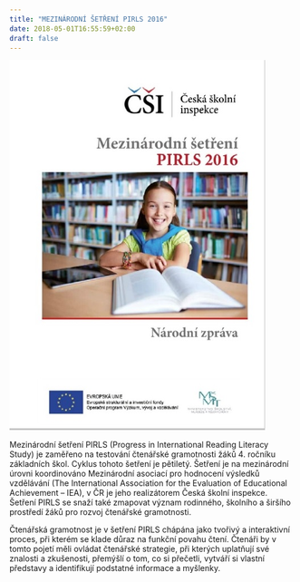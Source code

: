 ```yaml
---
title: "MEZINÁRODNÍ ŠETŘENÍ PIRLS 2016"
date: 2018-05-01T16:55:59+02:00
draft: false
---
```


![PIRLS](PIRLS.jpg)


Mezinárodní šetření PIRLS (Progress in International Reading Literacy Study) je zaměřeno na testování čtenářské gramotnosti žáků 4. ročníku základních škol. Cyklus tohoto šetření je pětiletý. Šetření je na mezinárodní úrovni koordinováno Mezinárodní asociací pro hodnocení výsledků vzdělávání (The International Association for the Evaluation of Educational Achievement – IEA), v ČR je jeho realizátorem Česká školní inspekce. Šetření PIRLS se snaží také zmapovat význam rodinného, školního a širšího prostředí žáků pro rozvoj čtenářské gramotnosti.

Čtenářská gramotnost je v šetření PIRLS chápána jako tvořivý a interaktivní proces, při kterém se klade důraz na funkční povahu čtení. Čtenáři by v tomto pojetí měli ovládat čtenářské strategie, při kterých uplatňují své znalosti a zkušenosti, přemýšlí o tom, co si přečetli, vytváří si vlastní představy a identifikují podstatné informace a myšlenky.
 
